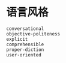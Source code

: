 # 语言风格

```{toctree}
conversational
objective-politeness
explicit
comprehensible
proper-diction
user-oriented
```

